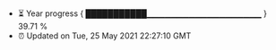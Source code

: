 - ⏳ Year progress { ███████████▁▁▁▁▁▁▁▁▁▁▁▁▁▁▁▁▁▁▁ } 39.71 %
- ⏰ Updated on Tue, 25 May 2021 22:27:10 GMT

